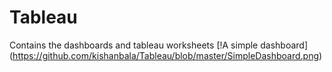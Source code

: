 # Tableau
Contains the dashboards and tableau worksheets
[!A simple dashboard] (https://github.com/kishanbala/Tableau/blob/master/SimpleDashboard.png)
